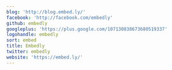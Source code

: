 ```yaml
---
blog: 'http://blog.embed.ly/'
facebook: 'http://facebook.com/embedly'
github: embedly
googleplus: 'https://plus.google.com/107130838673680519337'
logohandle: embedly
sort: embed
title: Embedly
twitter: embedly
website: 'https://embed.ly/'
---
```

